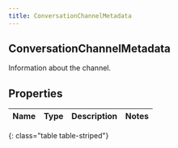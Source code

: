```yaml
---
title: ConversationChannelMetadata
---
```

## ConversationChannelMetadata
Information about the channel.

## Properties

|Name | Type | Description | Notes|
|------------ | ------------- | ------------- | -------------|
{: class="table table-striped"}


